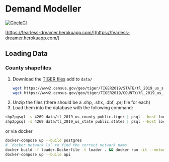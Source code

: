 
# Demand Modeller

[![CircleCI](https://circleci.com/gh/nickrobison-usds/demand-modeler.svg?style=svg)](https://circleci.com/gh/nickrobison-usds/demand-modeler)

[https://fearless-dreamer.herokuapp.com/](https://fearless-dreamer.herokuapp.com/)

## Loading Data

### County shapefiles

1. Download the [TIGER files](https://www.census.gov/cgi-bin/geo/shapefiles/index.php?year=2019&layergroup=Counties+%28and+equivalent%29) add to `data/`
    ```bash
   wget https://www2.census.gov/geo/tiger/TIGER2019/STATE/tl_2019_us_state.zip -O data/tl_2019_us_state.zip
   wget https://www2.census.gov/geo/tiger/TIGER2019/COUNTY/tl_2019_us_county.zip -O data/tl_2019_us_county.zip
    ```
1. Unzip the files (there should be a .shp, .shx, .dbf, .prj file for each)
1. Load them into the database with the following command:

```bash
shp2pgsql -s 4269 data/tl_2019_us_county public.tiger | psql --host localhost -d covid -U covid
shp2pgsql -s 4269 data/tl_2019_us_state public.states | psql --host localhost -d covid -U covid
```

or via docker

```bash
docker-compose up --build postgres
# `docker network ls` to find the correct network name
docker build -f loader.Dockerfile -t loader . && docker run -it --network=demand-modeler_default loader
docker-compose up --build api
```

